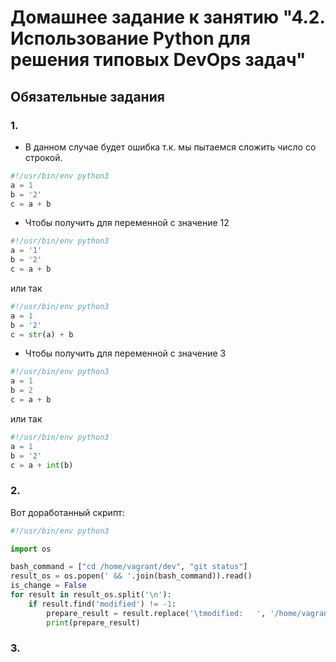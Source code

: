 # Домашнее задание к занятию "4.2. Использование Python для решения типовых DevOps задач"

## Обязательные задания

### 1. 

- В данном случае будет ошибка т.к. мы пытаемся сложить число со строкой.
```python
#!/usr/bin/env python3
a = 1
b = '2'
c = a + b
```
- Чтобы получить для переменной c значение 12
```python
#!/usr/bin/env python3
a = '1'
b = '2'
c = a + b
```
или так
```python
#!/usr/bin/env python3
a = 1
b = '2'
c = str(a) + b
```
- Чтобы получить для переменной c значение 3
```python
#!/usr/bin/env python3
a = 1
b = 2
c = a + b
```
или так
```python
#!/usr/bin/env python3
a = 1
b = '2'
c = a + int(b)
```
### 2.

Вот доработанный скрипт:
```python
#!/usr/bin/env python3

import os

bash_command = ["cd /home/vagrant/dev", "git status"]
result_os = os.popen(' && '.join(bash_command)).read()
is_change = False
for result in result_os.split('\n'):
    if result.find('modified') != -1:
        prepare_result = result.replace('\tmodified:   ', '/home/vagrant/dev/')
        print(prepare_result)
```

### 3.

